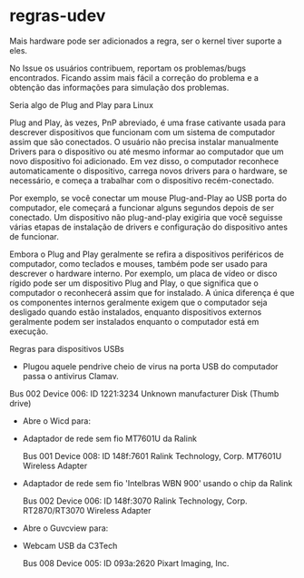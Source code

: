 # regras-udev


Mais hardware pode ser adicionados a regra, ser o kernel tiver suporte a eles. 

No Issue os usuários contribuem, reportam os problemas/bugs encontrados. Ficando assim mais fácil a correção do problema e a obtenção das informações para simulação dos problemas.


Seria algo de Plug and Play para Linux

Plug and Play, às vezes, PnP abreviado, é uma frase cativante usada para descrever dispositivos que funcionam com um sistema de computador assim que são conectados. O usuário não precisa instalar manualmente Drivers para o dispositivo ou até mesmo informar ao computador que um novo dispositivo foi adicionado. Em vez disso, o computador reconhece automaticamente o dispositivo, carrega novos drivers para o hardware, se necessário, e começa a trabalhar com o dispositivo recém-conectado.

Por exemplo, se você conectar um mouse Plug-and-Play ao USB porta do computador, ele começará a funcionar alguns segundos depois de ser conectado. Um dispositivo não plug-and-play exigiria que você seguisse várias etapas de instalação de drivers e configuração do dispositivo antes de funcionar.

Embora o Plug and Play geralmente se refira a dispositivos periféricos de computador, como teclados e mouses, também pode ser usado para descrever o hardware interno. Por exemplo, um placa de vídeo or disco rígido pode ser um dispositivo Plug and Play, o que significa que o computador o reconhecerá assim que for instalado. A única diferença é que os componentes internos geralmente exigem que o computador seja desligado quando estão instalados, enquanto dispositivos externos geralmente podem ser instalados enquanto o computador está em execução.




Regras para dispositivos USBs


* Plugou aquele pendrive cheio de virus na porta USB do computador
passa o antivirus Clamav.

Bus 002 Device 006: ID 1221:3234 Unknown manufacturer Disk (Thumb drive)



* Abre o Wicd para:

- Adaptador de rede sem fio MT7601U da Ralink

  Bus 001 Device 008: ID 148f:7601 Ralink Technology, Corp. MT7601U Wireless Adapter


- Adaptador de rede sem fio 'Intelbras WBN 900' usando o chip da Ralink

  Bus 002 Device 006: ID 148f:3070 Ralink Technology, Corp. RT2870/RT3070 Wireless Adapter



* Abre o Guvcview para:

- Webcam USB da C3Tech

  Bus 008 Device 005: ID 093a:2620 Pixart Imaging, Inc.
